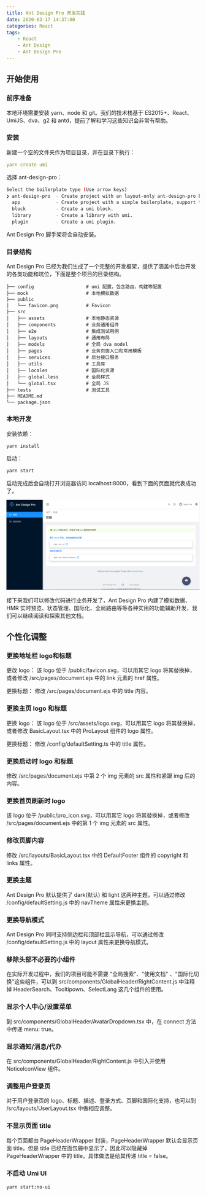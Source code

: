 ```yaml
---
title: Ant Design Pro 开发实践
date: 2020-03-17 14:37:00
categories: React
tags:
    - React
    - Ant Design
    - Ant Design Pro
---
```

## 开始使用
### 前序准备
本地环境需要安装 yarn、node 和 git。我们的技术栈基于 ES2015+、React、UmiJS、dva、g2 和 antd，提前了解和学习这些知识会非常有帮助。

### 安装
新建一个空的文件夹作为项目目录，并在目录下执行：

```yaml
yarn create umi
```

选择 ant-design-pro：

```bash
Select the boilerplate type (Use arrow keys)
❯ ant-design-pro  - Create project with an layout-only ant-design-pro boilerplate, use together with umi block.
  app             - Create project with a simple boilerplate, support typescript.
  block           - Create a umi block.
  library         - Create a library with umi.
  plugin          - Create a umi plugin.
```

Ant Design Pro 脚手架将会自动安装。

### 目录结构
Ant Design Pro 已经为我们生成了一个完整的开发框架，提供了涵盖中后台开发的各类功能和坑位，下面是整个项目的目录结构。

```text
├── config                   # umi 配置，包含路由，构建等配置
├── mock                     # 本地模拟数据
├── public
│   └── favicon.png          # Favicon
├── src
│   ├── assets               # 本地静态资源
│   ├── components           # 业务通用组件
│   ├── e2e                  # 集成测试用例
│   ├── layouts              # 通用布局
│   ├── models               # 全局 dva model
│   ├── pages                # 业务页面入口和常用模板
│   ├── services             # 后台接口服务
│   ├── utils                # 工具库
│   ├── locales              # 国际化资源
│   ├── global.less          # 全局样式
│   └── global.tsx           # 全局 JS
├── tests                    # 测试工具
├── README.md
└── package.json
```

### 本地开发
安装依赖：

```bash
yarn install
```

启动：
```bash
yarn start
```

启动完成后会自动打开浏览器访问 localhost:8000，看到下面的页面就代表成功了。

![Ant Design Pro预览](../images/react/Ant%20Design%20Pro预览.png)

接下来我们可以修改代码进行业务开发了，Ant Design Pro 内建了模拟数据、HMR 实时预览、状态管理、国际化、全局路由等等各种实用的功能辅助开发，我们可以继续阅读和探索其他文档。

## 个性化调整
### 更换地址栏 logo和标题
更改 logo：
该 logo 位于 /public/favicon.svg，可以用其它 logo 将其替换掉，或者修改 /src/pages/document.ejs 中的 link 元素的 href 属性。

更换标题：
修改 /src/pages/document.ejs 中的 title 内容。

### 更换主页 logo 和标题
更换 logo：
该 logo 位于 /src/assets/logo.svg，可以用其它 logo 将其替换掉，或者修改 BasicLayout.tsx 中的 ProLayout 组件的 logo 属性。

更换标题：
修改 /config/defaultSetting.ts 中的 title 属性。

### 更换启动时 logo 和标题
修改 /src/pages/document.ejs 中第 2 个 img 元素的 src 属性和紧跟 img 后的内容。

### 更换首页刷新时 logo
该 logo 位于 /public/pro_icon.svg，可以用其它 logo 将其替换掉，或者修改 /src/pages/document.ejs 中的第 1 个 img 元素的 src 属性。

### 修改页脚内容
修改 /src/layouts/BasicLayout.tsx 中的 DefaultFooter 组件的 copyright 和 links 属性。

### 更换主题
Ant Design Pro 默认提供了 dark(默认) 和 light 这两种主题，可以通过修改 /config/defaultSetting.js 中的 navTheme 属性来更换主题。

### 更换导航模式
Ant Design Pro 同时支持侧边栏和顶部栏显示导航，可以通过修改 /config/defaultSetting.js 中的 layout 属性来更换导航模式。

### 移除头部不必要的小组件
在实际开发过程中，我们的项目可能不需要 "全局搜索"、"使用文档" 、"国际化切换"这些组件，可以到 src/components/GlobalHeader/RightContent.js 中注释掉 HeaderSearch、Tooltipown、SelectLang 这几个组件的使用。

### 显示个人中心/设置菜单
到 src/components/GlobalHeader/AvatarDropdown.tsx 中，在 connect 方法中传递 menu: true。

### 显示通知/消息/代办
在 src/components/GlobalHeader/RightContent.js 中引入并使用 NoticeIconView 组件。

### 调整用户登录页
对于用户登录页的 logo、标题、描述、登录方式、页脚和国际化支持，也可以到 /src/layouts/UserLayout.tsx 中做相应调整。

### 不显示页面 title
每个页面都由 PageHeaderWrapper 封装，PageHeaderWrapper 默认会显示页面 title，但是 title 已经在面包屑中显示了，因此可以隐藏掉 PageHeaderWrapper 中的 title，具体做法是给其传递 title = false。

### 不启动 Umi UI
```bash
yarn start:no-ui
```

